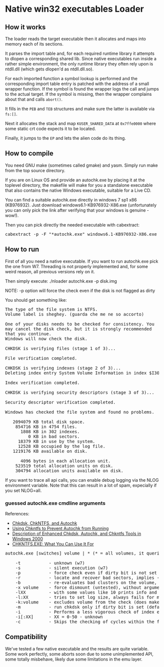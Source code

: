 Native win32 executables Loader
===============================

How it works
------------

The loader reads the target executable then it allocates and maps into memory
each of its sections.

It parses the import table and, for each required runtime library it
attempts to dlopen a corresponding shared lib. Since native executables run
inside a rather simple environment, the only runtime library they often rely upon
is ntdll.dll (which gets dlopen'd as ntdll.dll.so).

For each imported function a symbol lookup is performed and the
corresponding import table entry is patched with the address of a small wrapper
function. If the symbol is found the wrapper logs the call and jumps to the
actual target. If the symbol is missing, then the wrapper complains about that
and calls `abort()`.

It fills in the `PEB` and `TEB` structures and make sure the latter is
available via `fs:[]`.

Next it allocates the stack and map `KUSER_SHARED_DATA` at `0x7ffe0000` where some
static crt code expects it to be located.

Finally, it jumps to the `EP` and lets the alien code do its thing.


How to compile
--------------

You need GNU make (sometimes called gmake) and yasm.
Simply run make from the top source directory.

If you are on Linux OS and provide an autochk.exe by placing it at the toplevel
directory, the makefile will make for you a standalone executable that also contains
the native Windows executable, suitable for a Live CD.

You can find a suitable autochk.exe directly in windows 7 sp1 x86 (KB976932).
Just download windows6.1-KB976932-X86.exe (unfortunately you can only pick the link
after verifying that your windows is genuine - wow!).

Then you can pick directly the needed executable with cabextract:
<pre>
cabextract -p -F "*autochk.exe" windows6.1-KB976932-X86.exe > autochk.exe
</pre>


How to run
----------

First of all you need a native executable. If you want to run autochk.exe pick
the one from W7. Threading is not properly implemented and, for some weird
reason, all previous versions rely on it.

Then simply execute: ./nloader autochk.exe -p disk.img

NOTE: -p option will force the check even if the disk is not flagged as dirty

You should get something like:

<pre>
The type of the file system is NTFS.
Volume label is sheghey. (guarda che me ne so accorto)

One of your disks needs to be checked for consistency. You
may cancel the disk check, but it is strongly recommended
that you continue.
Windows will now check the disk.

CHKDSK is verifying files (stage 1 of 3)...

File verification completed.

CHKDSK is verifying indexes (stage 2 of 3)...
Deleting index entry System Volume Information in index $I30 of file 5.

Index verification completed.

CHKDSK is verifying security descriptors (stage 3 of 3)...

Security descriptor verification completed.

Windows has checked the file system and found no problems.

   2094079 KB total disk space.
    854716 KB in 4754 files.
      1808 KB in 302 indexes.
         0 KB in bad sectors.
     18379 KB in use by the system.
     12528 KB occupied by the log file.
   1219176 KB available on disk.

      4096 bytes in each allocation unit.
    523519 total allocation units on disk.
    304794 allocation units available on disk.
</pre>


If you want to trace all api calls, you can enable debug logging via the NLOG
environment variable.
Note that this can result in a lot of spam, expecially if you set NLOG=all.


### guessed autochk.exe cmdline arguments

References:

 - [Chkdsk, ChkNTFS, and Autochk ](http://www.infocellar.com/winxp/chkdsk-and-autochk.htm)
 - [Using Chkntfs to Prevent Autochk from Running](http://windows-xp-dox.net/MS.Press-Microsoft.Windows.XP1/prkd_tro_rgwn.htm)
 - [Description of Enhanced Chkdsk, Autochk, and Chkntfs Tools in Windows 2000](http://support.microsoft.com/kb/218461)
 - [CHKNTFS.EXE: What You Can Use It For](http://support.microsoft.com/kb/160963/EN-US/)

<pre>
autochk.exe [switches] volume | * (* = all volumes, it queries global directory)

    -t           - unknown (w7)
    -s           - silent execution (w7)
    -p           - force check even if dirty bit is not set
    -r           - locate and recover bad sectors, implies -p (untested)
    -b           - re-evaluates bad clusters on the volume, implies -r (w7)
    -x volume    - force dismount (untested), without arguments crashes
    -lXX         - with some values like 10 prints info and log size of the volume (the value is mul by 1024)
    -l:XX        - tries to set log size, always fails for me saying the size is too small or unable to adjust
    -k:volume    - excludes volume from the check (does make sense when using *)
    -m           - run chkdsk only if dirty bit is set (default ?)
    -i           - Performs a less vigorous check of index entries
    -i[:XX]      - XX = 0-50 - unknown
    -c           - Skips the checking of cycles within the folder structure
</pre>


Compatibility
------------

We've tested a few native executable and the results are quite variable. Some
work perfectly, some aborts soon due to some unimplemented API, some totally
misbehave, likely due some limitations in the emu layer.
